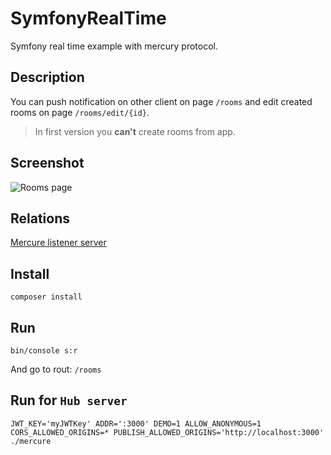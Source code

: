 # SymfonyRealTime
Symfony real time example with mercury protocol.

## Description
You can push notification on other client on page `/rooms` and edit created rooms on page `/rooms/edit/{id}`. 

> In first version you **can't** create rooms from app.

## Screenshot
![](https://pp.userapi.com/c848528/v848528921/15189c/Xx8uxd8C1J0.jpg "Rooms page")

## Relations
[Mercure listener server](https://github.com/dunglas/mercure)

## Install
`composer install`

## Run
`bin/console s:r`

And go to rout: `/rooms`

## Run for `Hub server`
`JWT_KEY='myJWTKey' ADDR=':3000' DEMO=1 ALLOW_ANONYMOUS=1 CORS_ALLOWED_ORIGINS=* PUBLISH_ALLOWED_ORIGINS='http://localhost:3000' ./mercure`
